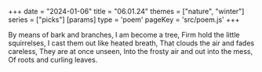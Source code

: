 +++
date = "2024-01-06"
title = "06.01.24"
themes = ["nature", "winter"]
series = ["picks"]
[params]
  type = 'poem'
  pageKey = 'src/poem.js'
+++

By means of bark and branches,
I am become a tree,
Firm hold the little squirrelses,
I cast them out like heated breath,
That clouds the air and fades careless,
They are at once unseen,
Into the frosty air and out into the mess,
Of roots and curling leaves.
